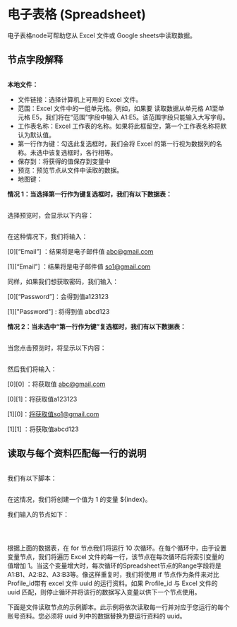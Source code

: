# 电子表格 (Spreadsheet)

电子表格node可帮助您从 Excel 文件或 Google sheets中读取数据。

## 节点字段解释

<figure><img src="../../.gitbook/assets/image (29) (1).png" alt=""><figcaption></figcaption></figure>

**本地文件：**

* 文件链接：选择计算机上可用的 Excel 文件。
* 范围：Excel 文件中的一组单元格。例如，如果要 读取数据从单元格 A1至单元格 E5，我们将在“范围”字段中输入 A1:E5。该范围字段只能输入大写字母。
* 工作表名称：Excel 工作表的名称。如果将此框留空，第一个工作表名称将默认为默认值。
* 第一行作为键：勾选此复选框时，我们会将 Excel 的第一行视为数据列的名称。未选中该复选框时，各行相等。
* 保存到：将获得的值保存到变量中
* 预览：预览节点从文件中读取的数据。
* 地图键：

**情况 1：当选择第一行作为键复选框时，我们有以下数据表：**

<figure><img src="../../.gitbook/assets/image (35) (1).png" alt=""><figcaption></figcaption></figure>

选择预览时，会显示以下内容：

<figure><img src="../../.gitbook/assets/image (36) (1).png" alt=""><figcaption></figcaption></figure>

在这种情况下，我们将输入：

\[0]\[“Email”] ：结果将是电子邮件值 abc@gmail.com

\[1]\[“Email”] ：结果将是电子邮件值 so1@gmail.com

同样，如果我们想获取密码，我们输入：

\[0]\[“Password”]​​：会得到值a123123

\[1]\["Password"] : 将得到值 abcd123

**情况 2：当未选中“第一行作为键”复选框时，我们有以下数据表：**

<figure><img src="../../.gitbook/assets/image (37) (1).png" alt=""><figcaption></figcaption></figure>

当您点击预览时，将显示以下内容：

<figure><img src="../../.gitbook/assets/image (38) (1).png" alt=""><figcaption></figcaption></figure>

然后我们将输入：

\[0]\[0] ：将获取值 abc@gmail.com

\[0]\[1]：将获取值a123123

\[1]\[0]：将获取值so1@gmail.com

\[1]\[1] ：将获取值abcd123

## **读取与每个资料匹配每一行的说明**

<div align="center"><figure><img src="../../.gitbook/assets/image (39) (1).png" alt=""><figcaption></figcaption></figure></div>

我们有以下脚本：

<figure><img src="../../.gitbook/assets/image (40) (1).png" alt=""><figcaption></figcaption></figure>

在这情况，我们将创建一个值为 1 的变量 ${index}。

我们输入的节点如下：

<figure><img src="../../.gitbook/assets/image (41) (1).png" alt=""><figcaption></figcaption></figure>

<figure><img src="../../.gitbook/assets/image (42) (1).png" alt=""><figcaption></figcaption></figure>

<figure><img src="../../.gitbook/assets/image (43) (1).png" alt=""><figcaption></figcaption></figure>

根据上面的数据表，在 for 节点我们将运行 10 次循环。在每个循环中，由于设置变量节点，我们将遍历 Excel 文件的每一行，该节点在每次循环后将索引变量的值增加 1。当这个变量增大时，每次循环的Spreadsheet节点的Range字段将是A1:B1、A2:B2、A3:B3等。像这样重复时，我们将使用 if 节点作为条件来对比Profile\_id带有 excel 文件 uuid 的运行资料。如果 Profile\_id 与 Excel 文件的 uuid 匹配，则停止循环并将该行的数据写入变量以供下一个节点使用。

下面是文件读取节点的示例脚本。此示例将依次读取每一行并对应于您运行的每个账号资料。您必须将 uuid 列中的数据替换为要运行资料的 uuid。
